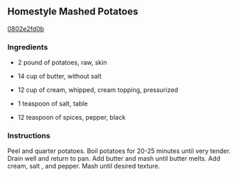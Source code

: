 ## Homestyle Mashed Potatoes

[0802e2fd0b](http://www.food.com/recipe/homestyle-mashed-potatoes-519722)

### Ingredients

 - 2 pound of potatoes, raw, skin

 - 14 cup of butter, without salt

 - 12 cup of cream, whipped, cream topping, pressurized

 - 1 teaspoon of salt, table

 - 12 teaspoon of spices, pepper, black

### Instructions

Peel and quarter potatoes. Boil potatoes for 20-25 minutes until very tender. Drain well and return to pan. Add butter and mash until butter melts. Add cream, salt , and pepper. Mash until desired texture.